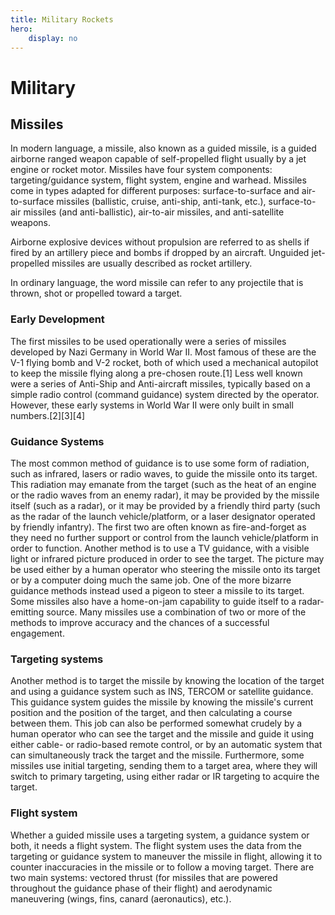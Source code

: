 ```yaml
---
title: Military Rockets
hero:
    display: no
---
```


# Military

## Missiles

In modern language, a missile, also known as a guided missile, is a guided airborne ranged weapon capable of self-propelled flight usually by a jet engine or rocket motor. Missiles have four system components: targeting/guidance system, flight system, engine and warhead. Missiles come in types adapted for different purposes: surface-to-surface and air-to-surface missiles (ballistic, cruise, anti-ship, anti-tank, etc.), surface-to-air missiles (and anti-ballistic), air-to-air missiles, and anti-satellite weapons.

Airborne explosive devices without propulsion are referred to as shells if fired by an artillery piece and bombs if dropped by an aircraft. Unguided jet-propelled missiles are usually described as rocket artillery.

In ordinary language, the word missile can refer to any projectile that is thrown, shot or propelled toward a target.

### Early Development

The first missiles to be used operationally were a series of missiles developed by Nazi Germany in World War II. Most famous of these are the V-1 flying bomb and V-2 rocket, both of which used a mechanical autopilot to keep the missile flying along a pre-chosen route.[1] Less well known were a series of Anti-Ship and Anti-aircraft missiles, typically based on a simple radio control (command guidance) system directed by the operator. However, these early systems in World War II were only built in small numbers.[2][3][4]

### Guidance Systems

The most common method of guidance is to use some form of radiation, such as infrared, lasers or radio waves, to guide the missile onto its target. This radiation may emanate from the target (such as the heat of an engine or the radio waves from an enemy radar), it may be provided by the missile itself (such as a radar), or it may be provided by a friendly third party (such as the radar of the launch vehicle/platform, or a laser designator operated by friendly infantry). The first two are often known as fire-and-forget as they need no further support or control from the launch vehicle/platform in order to function. Another method is to use a TV guidance, with a visible light or infrared picture produced in order to see the target. The picture may be used either by a human operator who steering the missile onto its target or by a computer doing much the same job. One of the more bizarre guidance methods instead used a pigeon to steer a missile to its target. Some missiles also have a home-on-jam capability to guide itself to a radar-emitting source. Many missiles use a combination of two or more of the methods to improve accuracy and the chances of a successful engagement.

### Targeting systems

Another method is to target the missile by knowing the location of the target and using a guidance system such as INS, TERCOM or satellite guidance. This guidance system guides the missile by knowing the missile's current position and the position of the target, and then calculating a course between them. This job can also be performed somewhat crudely by a human operator who can see the target and the missile and guide it using either cable- or radio-based remote control, or by an automatic system that can simultaneously track the target and the missile. Furthermore, some missiles use initial targeting, sending them to a target area, where they will switch to primary targeting, using either radar or IR targeting to acquire the target.

### Flight system

Whether a guided missile uses a targeting system, a guidance system or both, it needs a flight system. The flight system uses the data from the targeting or guidance system to maneuver the missile in flight, allowing it to counter inaccuracies in the missile or to follow a moving target. There are two main systems: vectored thrust (for missiles that are powered throughout the guidance phase of their flight) and aerodynamic maneuvering (wings, fins, canard (aeronautics), etc.).